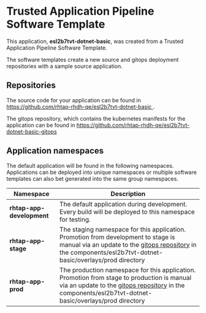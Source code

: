 # Trusted Application Pipeline Software Template

This application, **esl2b7tvt-dotnet-basic**, was created from a Trusted Application Pipeline Software Template.

The software templates create a new source and gitops deployment repositories with a sample source application. 

## Repositories

The source code for your application can be found in [https://github.com/rhtap-rhdh-qe/esl2b7tvt-dotnet-basic ](https://github.com/rhtap-rhdh-qe/esl2b7tvt-dotnet-basic ).
 
The gitops repository, which contains the kubernetes manifests for the application can be found in 
[https://github.com/rhtap-rhdh-qe/esl2b7tvt-dotnet-basic-gitops ](https://github.com/rhtap-rhdh-qe/esl2b7tvt-dotnet-basic-gitops ) 

## Application namespaces 

The default application will be found in the following namespaces. Applications can be deployed into unique namespaces or multiple software templates can also bet generated into the same group namespaces.  

|  Namespace   |  Description   |  
| -------- | -------- |   
| **rhtap-app-development** | The default application during development. Every build will be deployed to this namespace for testing. | 
| **rhtap-app-stage** | The staging namespace for this application. Promotion from development to stage is manual via an update to the [gitops repository](https://github.com/rhtap-rhdh-qe/esl2b7tvt-dotnet-basic-gitops ) in the components/esl2b7tvt-dotnet-basic/overlays/prod directory |  
| **rhtap-app-prod** | The production namespace for this application. Promotion from stage to production is manual via an update to the [gitops repository](https://github.com/rhtap-rhdh-qe/esl2b7tvt-dotnet-basic-gitops ) in the components/esl2b7tvt-dotnet-basic/overlays/prod directory | 